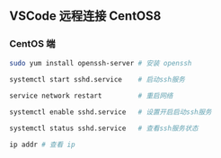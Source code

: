 ## VSCode 远程连接 CentOS8

### CentOS 端

```bash
sudo yum install openssh-server	# 安装 openssh

systemctl start sshd.service	# 启动ssh服务
		
service network restart			# 重启网络

systemctl enable sshd.service	# 设置开启启动ssh服务

systemctl status sshd.service	# 查看ssh服务状态
```

```bash
ip addr # 查看 ip
```

